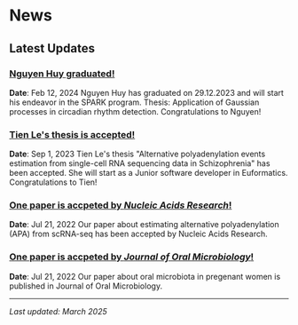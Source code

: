 # News

## Latest Updates

### [Nguyen Huy graduated!]()
**Date**: Feb 12, 2024
Nguyen Huy has graduated on 29.12.2023 and will start his endeavor in the SPARK program. Thesis: Application of Gaussian processes in circadian rhythm detection. Congratulations to Nguyen!

### [Tien Le's thesis is accepted!]()
**Date**: Sep 1, 2023
Tien Le's thesis "Alternative polyadenylation events estimation from single-cell RNA sequencing data in Schizophrenia" has been accepted. She will start as a Junior software developer in Euformatics. Congratulations to Tien!

### [One paper is accpeted by *Nucleic Acids Research*!]()
**Date**: Jul 21, 2022
Our paper about estimating alternative polyadenylation (APA) from scRNA-seq has been accepted by Nucleic Acids Research.

### [One paper is accpeted by *Journal of Oral Microbiology*!]()
**Date**: Jul 21, 2022
Our paper about oral microbiota in pregenant women is published in Journal of Oral Microbiology.


---
*Last updated: March 2025*
